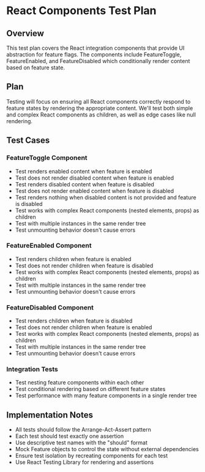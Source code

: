 # React Components Test Plan

## Overview
This test plan covers the React integration components that provide UI abstraction for feature flags. The components include FeatureToggle, FeatureEnabled, and FeatureDisabled which conditionally render content based on feature state.

## Plan
Testing will focus on ensuring all React components correctly respond to feature states by rendering the appropriate content. We'll test both simple and complex React components as children, as well as edge cases like null rendering.

## Test Cases

### FeatureToggle Component
- Test renders enabled content when feature is enabled
- Test does not render disabled content when feature is enabled
- Test renders disabled content when feature is disabled
- Test does not render enabled content when feature is disabled
- Test renders nothing when disabled content is not provided and feature is disabled
- Test works with complex React components (nested elements, props) as children
- Test with multiple instances in the same render tree
- Test unmounting behavior doesn't cause errors

### FeatureEnabled Component
- Test renders children when feature is enabled
- Test does not render children when feature is disabled
- Test works with complex React components (nested elements, props) as children
- Test with multiple instances in the same render tree
- Test unmounting behavior doesn't cause errors

### FeatureDisabled Component
- Test renders children when feature is disabled
- Test does not render children when feature is enabled
- Test works with complex React components (nested elements, props) as children
- Test with multiple instances in the same render tree
- Test unmounting behavior doesn't cause errors

### Integration Tests
- Test nesting feature components within each other
- Test conditional rendering based on different feature states
- Test performance with many feature components in a single render tree

## Implementation Notes
- All tests should follow the Arrange-Act-Assert pattern
- Each test should test exactly one assertion
- Use descriptive test names with the "should" format
- Mock Feature objects to control the state without external dependencies
- Ensure test isolation by recreating components for each test
- Use React Testing Library for rendering and assertions 